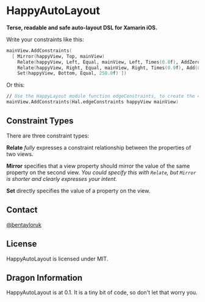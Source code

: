 HappyAutoLayout
===========

**Terse, readable and safe auto-layout DSL for Xamarin iOS.**

Write your constraints like this:

```fsharp
mainView.AddConstraints(
  [ Mirror(happyView, Top, mainView)
    Relate(happyView, Left, Equal, mainView, Left, Times(0.8f), AddZero)
    Relate(happyView, Right, Equal, mainView, Right, Times(0.9f), Add(0.5f))
    Set(happyView, Bottom, Equal, 250.0f) ])
```    

Or this:

```fsharp
// Use the HappyLayout module function edgeConstraints, to create the 4 constraints I need.
mainView.AddConstraints(Hal.edgeConstraints happyView mainView)
```

## Constraint Types

There are three constraint types:

**Relate** *fully* expresses a constraint relationship between the properties of two views.

**Mirror** specifies that a view property should mirror the value of the same property on the second view.  *You could specify this with `Relate`, but `Mirror` is shorter and clearly expresses your intent.*

**Set** directly specifies the value of a property on the view.

## Contact

[@bentayloruk](https://twitter.com/bentayloruk)

## License

HappyAutoLayout is licensed under MIT.

## Dragon Information

HappyAutoLayout is at 0.1.  It is a tiny bit of code, so don't let that worry you.
